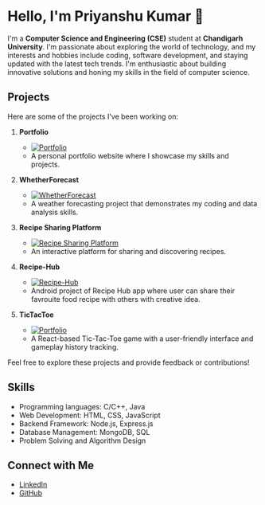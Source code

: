 # Hello, I'm Priyanshu Kumar 👋

I'm a **Computer Science and Engineering (CSE)** student at **Chandigarh University**. I'm passionate about exploring the world of technology, and my interests and hobbies include coding, software development, and staying updated with the latest tech trends. I'm enthusiastic about building innovative solutions and honing my skills in the field of computer science.

## Projects

Here are some of the projects I've been working on:

1. **Portfolio**
   - [![Portfolio](https://img.shields.io/badge/View-Website-blue?style=for-the-badge&logo=html5)](https://portfolio-8aez.onrender.com)
   - A personal portfolio website where I showcase my skills and projects.

2. **WhetherForecast**
   - [![WhetherForecast](https://img.shields.io/badge/View-Website-green?style=for-the-badge&logo=web)](https://whetherforecast.onrender.com/) 
   - A weather forecasting project that demonstrates my coding and data analysis skills.

3. **Recipe Sharing Platform**
   - [![Recipe Sharing Platform](https://img.shields.io/badge/View-Website-orange?style=for-the-badge&logo=web)](https://recipesharingplatform.onrender.com/)
   - An interactive platform for sharing and discovering recipes.

4. **Recipe-Hub**
   - [![Recipe-Hub](https://img.shields.io/badge/View-Website-orange?style=for-the-badge&logo=web)](https://github.com/hack-09/Recipe-Hub#recipe-hub)
   - Android project of Recipe Hub app where user can share their favrouite food recipe with others with creative idea.

5. **TicTacToe**
   - [![Portfolio](https://img.shields.io/badge/View-Website-blue?style=for-the-badge&logo=html5)](https://tictactoe-y5p2.onrender.com/)
   - A React-based Tic-Tac-Toe game with a user-friendly interface and gameplay history tracking.

Feel free to explore these projects and provide feedback or contributions!

## Skills

- Programming languages: C/C++, Java
- Web Development: HTML, CSS, JavaScript
- Backend Framework: Node.js, Express.js
- Database Management: MongoDB, SQL
- Problem Solving and Algorithm Design

## Connect with Me

- [LinkedIn](https://www.linkedin.com/in/priyanshukumar9/)
- [GitHub](https://github.com/hack-09)

